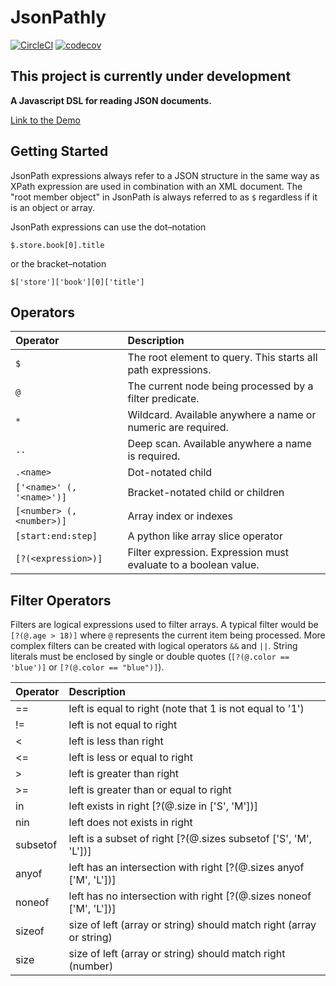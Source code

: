 # JsonPathly

[![CircleCI](https://circleci.com/gh/atamano/jsonpathly/tree/master.svg?style=svg&circle-token=442d6d9d566a5ed1472048e669f0155ed44d6648)](https://circleci.com/gh/atamano/jsonpathly/tree/master)
[![codecov](https://codecov.io/gh/atamano/jsonpathly/branch/master/graph/badge.svg?token=QSSZGZMULF)](https://codecov.io/gh/atamano/jsonpathly)

## This project is currently under development

**A Javascript DSL for reading JSON documents.**

[Link to the Demo](https://atamano.github.io/jsonpathly-demo/)

## Getting Started

JsonPath expressions always refer to a JSON structure in the same way as XPath expression are used in combination
with an XML document. The "root member object" in JsonPath is always referred to as `$` regardless if it is an
object or array.

JsonPath expressions can use the dot–notation

`$.store.book[0].title`

or the bracket–notation

`$['store']['book'][0]['title']`

## Operators

| Operator                  | Description                                                     |
| :------------------------ | :-------------------------------------------------------------- |
| `$`                       | The root element to query. This starts all path expressions.    |
| `@`                       | The current node being processed by a filter predicate.         |
| `*`                       | Wildcard. Available anywhere a name or numeric are required.    |
| `..`                      | Deep scan. Available anywhere a name is required.               |
| `.<name>`                 | Dot-notated child                                               |
| `['<name>' (, '<name>')]` | Bracket-notated child or children                               |
| `[<number> (, <number>)]` | Array index or indexes                                          |
| `[start:end:step]`        | A python like array slice operator                              |
| `[?(<expression>)]`       | Filter expression. Expression must evaluate to a boolean value. |

## Filter Operators

Filters are logical expressions used to filter arrays. A typical filter would be `[?(@.age > 18)]` where `@` represents the current item being processed. More complex filters can be created with logical operators `&&` and `||`. String literals must be enclosed by single or double quotes (`[?(@.color == 'blue')]` or `[?(@.color == "blue")]`).

| Operator | Description                                                         |
| :------- | :------------------------------------------------------------------ |
| ==       | left is equal to right (note that 1 is not equal to '1')            |
| !=       | left is not equal to right                                          |
| <        | left is less than right                                             |
| <=       | left is less or equal to right                                      |
| >        | left is greater than right                                          |
| >=       | left is greater than or equal to right                              |
| in       | left exists in right [?(@.size in ['S', 'M'])]                      |
| nin      | left does not exists in right                                       |
| subsetof | left is a subset of right [?(@.sizes subsetof ['S', 'M', 'L'])]     |
| anyof    | left has an intersection with right [?(@.sizes anyof ['M', 'L'])]   |
| noneof   | left has no intersection with right [?(@.sizes noneof ['M', 'L'])]  |
| sizeof   | size of left (array or string) should match right (array or string) |
| size     | size of left (array or string) should match right (number)          |
